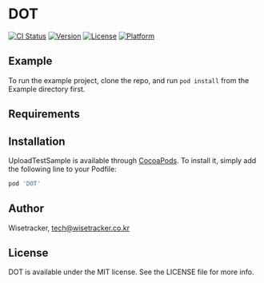 # DOT 

[![CI Status](https://img.shields.io/travis/WoncheolHeo/UploadTestSample.svg?style=flat)](https://travis-ci.org/WoncheolHeo/UploadTestSample)
[![Version](https://img.shields.io/cocoapods/v/UploadTestSample.svg?style=flat)](https://cocoapods.org/pods/UploadTestSample)
[![License](https://img.shields.io/cocoapods/l/UploadTestSample.svg?style=flat)](https://cocoapods.org/pods/UploadTestSample)
[![Platform](https://img.shields.io/cocoapods/p/UploadTestSample.svg?style=flat)](https://cocoapods.org/pods/UploadTestSample)

## Example

To run the example project, clone the repo, and run `pod install` from the Example directory first.

## Requirements

## Installation

UploadTestSample is available through [CocoaPods](https://cocoapods.org). To install
it, simply add the following line to your Podfile:

```ruby
pod 'DOT'
```

## Author

Wisetracker, tech@wisetracker.co.kr

## License

DOT is available under the MIT license. See the LICENSE file for more info.
